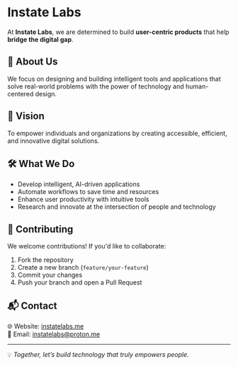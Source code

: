 # Instate Labs

At **Instate Labs**, we are determined to build **user-centric products** that help **bridge the digital gap**.

## 🚀 About Us
We focus on designing and building intelligent tools and applications that solve real-world problems with the power of technology and human-centered design.

## 📌 Vision
To empower individuals and organizations by creating accessible, efficient, and innovative digital solutions.

## 🛠️ What We Do
- Develop intelligent, AI-driven applications  
- Automate workflows to save time and resources  
- Enhance user productivity with intuitive tools  
- Research and innovate at the intersection of people and technology  

## 🤝 Contributing
We welcome contributions! If you'd like to collaborate:  
1. Fork the repository  
2. Create a new branch (`feature/your-feature`)  
3. Commit your changes  
4. Push your branch and open a Pull Request  

## 📬 Contact
🌐 Website: [instatelabs.me](https://instatelabs.me)  
📧 Email: instatelabs@proton.me  

---
💡 *Together, let’s build technology that truly empowers people.*
